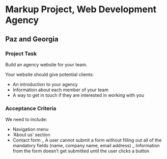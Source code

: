 # Markup Project, Web Development Agency

## Paz and Georgia

### Project Task

Build an agency website for your team.

Your website should give potential clients:
- An introduction to your agency
- Information about each member of your team
- A way to get in touch if they are interested in working with you

### Acceptance Criteria

We need to include: 
- Navigation menu
- ‘About us’ section
- Contact form
_ A user cannot submit a form without filling out all of the mandatory fields (name, company name, email address) 
_ Information from the form doesn’t get submitted until the user clicks a button
